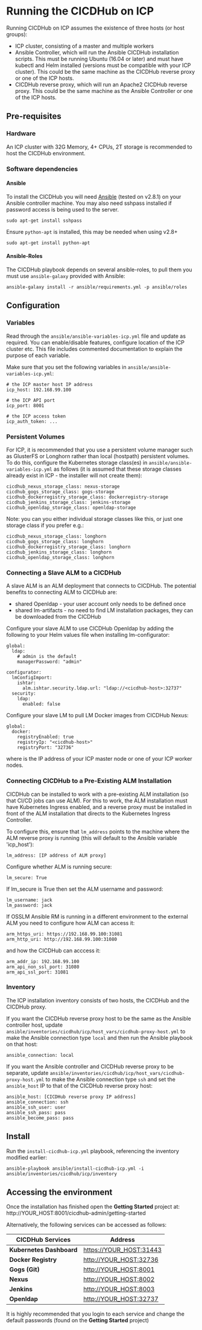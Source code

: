 # Running the CICDHub on ICP

Running CICDHub on ICP assumes the existence of three hosts (or host groups):

* ICP cluster, consisting of a master and multiple workers
* Ansible Controller, which will run the Ansible CICDHub installation scripts. This must be running Ubuntu (16.04 or later) and must have kubectl and Helm installed (versions must be compatible with your ICP cluster). This could be the same machine as the CICDHub reverse proxy or one of the ICP hosts.
* CICDHub reverse proxy, which will run an Apache2 CICDHub reverse proxy. This could be the same machine as the Ansible Controller or one of the ICP hosts.

## Pre-requisites

### Hardware

An ICP cluster with 32G Memory, 4+ CPUs, 2T storage is recommended to host the CICDHub environment.

### Software dependencies

#### Ansible

To install the CICDHub you will need [Ansible](https://docs.ansible.com/ansible/latest/installation_guide/intro_installation.html) (tested on v2.8.1) on your Ansible controller machine. You may also need sshpass installed if password access is being used to the server.

```
sudo apt-get install sshpass
```

Ensure `python-apt` is installed, this may be needed when using v2.8+

```
sudo apt-get install python-apt
```

#### Ansible-Roles

The CICDHub playbook depends on several ansible-roles, to pull them you must use `ansible-galaxy` provided with Ansible:

```
ansible-galaxy install -r ansible/requirements.yml -p ansible/roles
```

## Configuration

### Variables

Read through the `ansible/ansible-variables-icp.yml` file and update as required. You can enable/disable features, configure location of the ICP cluster etc. This file includes commented documentation to explain the purpose of each variable.

Make sure that you set the following variables in `ansible/ansible-variables-icp.yml`:

```
# the ICP master host IP address
icp_host: 192.168.99.100

# the ICP API port
icp_port: 8001

# the ICP access token
icp_auth_token: ...
```

### Persistent Volumes

For ICP, it is recommended that you use a persistent volume manager such as GlusterFS or Longhorn rather than local (hostpath) persistent volumes. To do this, configure the Kubernetes storage class(es) in `ansible/ansible-variables-icp.yml` as follows (it is assumed that these storage classes already exist in ICP - the installer will not create them):

```
cicdhub_nexus_storage_class: nexus-storage
cicdhub_gogs_storage_class: gogs-storage
cicdhub_dockerregistry_storage_class: dockerregistry-storage
cicdhub_jenkins_storage_class: jenkins-storage
cicdhub_openldap_storage_class: openldap-storage
```

Note: you can you either individual storage classes like this, or just one storage class if you prefer e.g.:

```
cicdhub_nexus_storage_class: longhorn
cicdhub_gogs_storage_class: longhorn
cicdhub_dockerregistry_storage_class: longhorn
cicdhub_jenkins_storage_class: longhorn
cicdhub_openldap_storage_class: longhorn
```

### Connecting a Slave ALM to a CICDHub

A slave ALM is an ALM deployment that connects to CICDHub. The potential benefits to connecting ALM to CICDHub are:

- shared Openldap - your user account only needs to be defined once
- shared lm-artifacts - no need to find LM installation packages, they can be downloaded from the CICDHub

Configure your slave ALM to use CICDHub Openldap by adding the following to your Helm values file when installing lm-configurator:

```
global: 
  ldap:
    # admin is the default
    managerPassword: "admin"

configurator:
  lmConfigImport:
    ishtar:
      alm.ishtar.security.ldap.url: "ldap://<cicdhub-host>:32737"
  security:
    ldap:
      enabled: false
```

Configure your slave LM to pull LM Docker images from CICDHub Nexus:

```
global: 
  docker:
    registryEnabled: true
    registryIp: "<cicdhub-host>"
    registryPort: "32736"
```

where <cicdhub-host> is the IP address of your ICP master node or one of your ICP worker nodes.

### Connecting CICDHub to a Pre-Existing ALM Installation

CICDHub can be installed to work with a pre-existing ALM installation (so that CI/CD jobs can use ALM). For this to work, the ALM installation must have Kubernetes Ingress enabled, and a reverse proxy must be installed in front of the ALM installation that directs to the Kubernetes Ingress Controller.

To configure this, ensure that `lm_address` points to the machine where the ALM reverse proxy is running (this will default to the Ansible variable 'icp_host'):

```
lm_address: [IP address of ALM proxy]
```

Configure whether ALM is running secure:

```
lm_secure: True
```

If lm_secure is True then set the ALM username and password:

```
lm_username: jack
lm_password: jack
```

If OSSLM Ansible RM is running in a different environment to the external ALM you need to configure how ALM can access it:

```
arm_https_uri: https://192.168.99.100:31081
arm_http_uri: http://192.168.99.100:31080
```

and how the CICDHub can acccess it:

```
arm_addr_ip: 192.168.99.100
arm_api_non_ssl_port: 31080
arm_api_ssl_port: 31081
```

### Inventory

The ICP installation inventory consists of two hosts, the CICDHub and the CICDHub proxy.


If you want the CICDHub reverse proxy host to be the same as the Ansible controller host, update `ansible/inventories/cicdhub/icp/host_vars/cicdhub-proxy-host.yml` to make the Ansible connection type `local` and then run the Ansible playbook on that host:

```
ansible_connection: local
```

If you want the Ansible controller and CICDHub reverse proxy to be separate, update `ansible/inventories/cicdhub/icp/host_vars/cicdhub-proxy-host.yml` to make the Ansible connection type `ssh` and set the `ansible_host` IP to that of the CICDHub reverse proxy host:

```
ansible_host: [CICDHub reverse proxy IP address]
ansible_connection: ssh
ansible_ssh_user: user
ansible_ssh_pass: pass
ansible_become_pass: pass
```

## Install

Run the `install-cicdhub-icp.yml` playbook, referencing the inventory modified earlier:

```
ansible-playbook ansible/install-cicdhub-icp.yml -i ansible/inventories/cicdhub/icp/inventory
```

## Accessing the environment

Once the installation has finished open the **Getting Started** project at: http://YOUR_HOST:8001/cicdhub-admin/getting-started

Alternatively, the following services can be accessed as follows:

| **CICDHub Services**        | Address                                                |
| --------------------------- | ------------------------------------------------------ |
| **Kubernetes Dashboard**    | <https://YOUR_HOST:31443>                              |
| **Docker Registry**         | <http://YOUR_HOST:32736>                               |
| **Gogs (Git)**              | <http://YOUR_HOST:8001>                                |
| **Nexus**                   | <http://YOUR_HOST:8002>                                |
| **Jenkins**                 | <http://YOUR_HOST:8003>                                |
| **Openldap**                | <http://YOUR_HOST:32737>                               |

It is highly recommended that you login to each service and change the default passwords (found on the **Getting Started** project)
